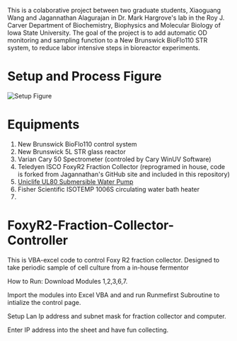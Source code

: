This is a colaborative project between two graduate students, Xiaoguang Wang and Jagannathan Alagurajan in Dr. Mark Hargrove's lab in the Roy J. Carver Department of Biochemistry, Biophysics and Molecular Biology of Iowa State University. The goal of the project is to add automatic OD monitoring and sampling function to a New Brunswick BioFlo110 STR system, to reduce labor intensive steps in bioreactor experiments. 


# Setup and Process Figure

![Setup Figure](https://github.com/wxgisu/Robotic-Stirred-Tank-Reactor-System/blob/master/Setup%20Figure.jpg "Setup Figure")

# Equipments
1. New Brunswick BioFlo110 control system
2. New Brunswick 5L STR glass reactor
3. Varian Cary 50 Spectrometer (controled by  Cary WinUV Software)
4. Teledyen ISCO FoxyR2 Fraction Collector (reprogramed in house, code is forked from Jagannathan's GitHub site and included in this repository)
5. [Uniclife UL80 Submersible Water Pump](https://www.amazon.com/Uniclife-Submersible-Aquarium-Powerhead-Hydroponic/dp/B00ZW6OHHY/ref=sr_1_1?ie=UTF8&qid=1491107247&sr=8-1-spons&keywords=fish+pump&psc=1)
6. Fisher Scientific ISOTEMP 1006S circulating water bath heater
7. 





# FoxyR2-Fraction-Collector-Controller
This is VBA-excel code to control Foxy R2 fraction collector. Designed to take periodic sample of cell culture from a in-house fermentor

How to Run:
Download Modules 1,2,3,6,7.

Import the modules into Excel VBA and and run Runmefirst Subroutine to intialize the control page.

Setup Lan Ip address and subnet mask for fraction collector and computer. 

Enter IP address into the sheet and have fun collecting. 
